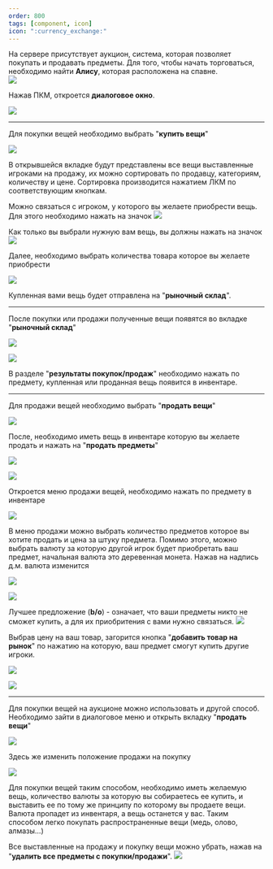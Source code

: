 ```yaml
---   
order: 800
tags: [component, icon]
icon: ":currency_exchange:"
--- 
```

На сервере присутствует аукцион, система, которая позволяет покупать и продавать предметы. Для того, чтобы начать торговаться, необходимо найти **Алису**, которая расположена на спавне. </br>
![](https://i.imgur.com/5ER5FdF.png)

Нажав ПКМ, откроется **диалоговое окно**.

![](https://i.imgur.com/G0EEl8T.png)

------------

Для покупки вещей необходимо выбрать "**купить вещи**"

![](https://i.imgur.com/yHWsFPs.png)

В открывшейся вкладке будут представлены все вещи выставленные игроками на продажу, их можно сортировать по продавцу, категориям, количеству и цене. Сортировка производится нажатием ЛКМ по соответствующим кнопкам.

Можно связаться с игроком, у которого вы желаете приобрести вещь. Для этого необходимо нажать на значок ![](https://i.imgur.com/GySvLfY.png)

Как только вы выбрали нужную вам вещь, вы должны нажать на значок ![](https://i.imgur.com/htzIZ3E.png)

Далее, необходимо выбрать количества товара которое вы желаете приобрести

![](https://i.imgur.com/fiNU0AP.png)

Купленная вами вещь будет отправлена на "**рыночный склад**".

------------

После покупки или продажи полученные вещи появятся во вкладке "**рыночный склад**" 

![](https://i.imgur.com/gCCutaJ.png)

![](https://i.imgur.com/tMrUfFb.png)

В разделе  "**результаты покупок/продаж**" необходимо нажать по предмету, купленная или проданная вещь появится в инвентаре.

------------

Для продажи вещей необходимо выбрать "**продать вещи**" 

![](https://i.imgur.com/oGIYvfX.png)

После, необходимо иметь вещь в инвентаре которую вы желаете продать и нажать на "**продать предметы**"

![](https://i.imgur.com/GbDQ8Z7.png)

![](https://imgur.com/a/SQSPeP3)

Откроется меню продажи вещей, необходимо нажать по предмету в инвентаре

![](https://i.imgur.com/ZkvU0LD.png)

В меню продажи можно выбрать количество предметов которое вы хотите продать и цена за штуку предмета.
Помимо этого, можно выбрать валюту за которую другой игрок будет приобретать ваш предмет, начальная валюта это деревенная монета. Нажав на надпись д.м. валюта изменится

![](https://i.imgur.com/YA3ESpM.png)

![](https://i.imgur.com/JsoYzUq.png)

Лучшее предложение (**b/o**) - означает, что ваши предметы никто не сможет купить, а для их приобритения с вами нужно связаться.
![](https://i.imgur.com/jyIFvr2.png)

Выбрав цену на ваш товар, загорится кнопка "**добавить товар на рынок**" по нажатию на которую, ваш предмет смогут купить другие игроки.

![](https://i.imgur.com/LQZuOb1.png)

![](https://i.imgur.com/vggcBNb.png)

------------

Для покупки вещей на аукционе можно использовать и другой способ. 
Необходимо зайти в диалоговое меню и открыть вкладку "**продать вещи**"

![](https://i.imgur.com/oGIYvfX.png)

Здесь же изменить положение продажи на покупку

![](https://i.imgur.com/FJJdSB6.png)

Для покупки вещей таким способом, необходимо иметь желаемую вещь, количество валюты за которую вы собираетесь ее купить, и выставить ее по тому же принципу по которому вы продаете вещи. Валюта пропадет из инвентаря, а вещь останется у вас.
Таким способом легко покупать распространенные вещи (медь, олово, алмазы...)

Все выставленные на продажу и покупку вещи можно убрать, нажав на "**удалить все предметы с покупки/продажи**".
![](https://i.imgur.com/fElZM9u.png)

